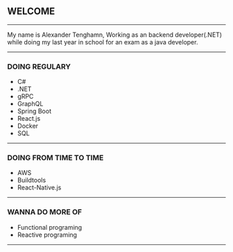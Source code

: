 ## WELCOME
---

My name is Alexander Tenghamn, Working as an backend developer(.NET) while doing my last year in school for an exam as a java developer. 

---
### DOING REGULARY
- C#
- .NET
- gRPC
- GraphQL
- Spring Boot
- React.js
- Docker
- SQL
---
### DOING FROM TIME TO TIME 
- AWS 
- Buildtools
- React-Native.js
---
### WANNA DO MORE OF
- Functional programing
- Reactive programing
---

